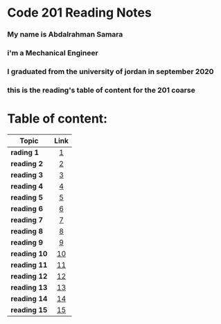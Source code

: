 #  Code 201 Reading Notes
### My name is Abdalrahman Samara
### i'm a Mechanical Engineer
### I graduated from the university of jordan in september 2020
### this is the reading's table of content for the 201 coarse
# Table of content:

| Topic   |      Link      |
|----------|:-------------:|
| **rading 1** |[1](class-01.md) |
| **reading 2** |[2](class-02.md)   |
 **reading 3** |[3](class-03.md)
 **reading 4** |[4](class-04.md)
 **reading 5** |[5](class-05.md)
**reading 6** |[6](class-06.md)
**reading 7** |[7](class-07.md)
**reading 8** |[8](class-08.md)
**reading 9** |[9](class-09.md)
**reading 10** |[10](10.md)
**reading 11** |[11](11.md)
**reading 12** |[12](12.md)
**reading 13** |[13](13.md)
**reading 14** |[14](14.md)
**reading 15** |[15](15.md)